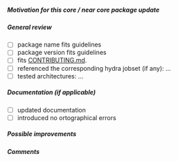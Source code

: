 <!--
This template is for "core" or "near core" package updates which triggers
mass rebuilds. Please follow RFC-0026 about the staging workflow.

https://github.com/NixOS/rfcs/blob/master/rfcs/0026-staging-workflow.md
-->

##### Motivation for this _core_ / _near core_ package update


##### General review

- [ ] package name fits guidelines
- [ ] package version fits guidelines
- [ ] fits [CONTRIBUTING.md](https://github.com/NixOS/nixpkgs/blob/master/.github/CONTRIBUTING.md).
- [ ] referenced the corresponding hydra jobset (if any): ...
- [ ] tested architectures: ...

##### Documentation (if applicable)

- [ ] updated documentation
- [ ] introduced no ortographical errors

##### Possible improvements

##### Comments


